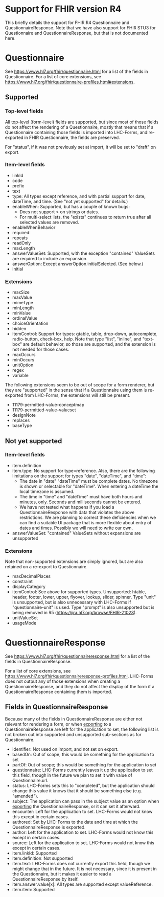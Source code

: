 # Support for FHIR version R4
This briefly details the support for FHIR R4 Questionnaire and
QuestionnaireResponse.  Note that we have also support for FHIR STU3 for
Questionnaire and QuestionnaireResponse, but that is not documented here.

# Questionnaire
See https://www.hl7.org/fhir/questionnaire.html for a list of the fields in
Questionnaire.  For a list of core extensions, see
https://www.hl7.org/fhir/questionnaire-profiles.html#extensions.

## Supported

### Top-level fields
All top-level (form-level) fields are supported, but since most of those fields
do not affect the rendering of a Questionnaire, mostly that means that if a
Questionnaire containing those fields is imported into LHC-Forms, and
re-exported in FHIR Questionnaire, the fields are preserved.

For "status", if it was not previously set at import, it will be set to "draft" on export.

### Item-level fields
* linkId
* code
* prefix
* text
* type:  All types except reference, and with partial support for date,
  dateTime, and time.  (See "not yet supported" for details.)
* enableWhen:  Supported, but has a couple of known bugs:
   * Does not support > on strings or dates.
   * For multi-select lists, the "exists" continues to return true after all
     selected values are removed.
* enableWhenBehavior
* required
* repeats
* readOnly
* maxLength
* answerValueSet:  Supported, with the exception "contained" ValueSets are
  required to include an expansion.
* answerOption:  Except answerOption.initialSelected.  (See below.)
* initial

### Extensions
* maxSize
* maxValue
* mimeType
* minLength
* minValue
* ordinalValue
* choiceOrientation
* hidden
* itemControl:  Support for types: gtable, table, drop-down, autocomplete,
  radio-button, check-box, help.  Note that type "list", "inline", and
  "text-box" are default behavior, so those are supported, and the extension is
  not needed for those cases.
* maxOccurs
* minOccurs
* unitOption
* regex
* variable

The following extensions seem to be out of scope for a form renderer, but they
are "supported" in the sense that if a Questionnaire using them is re-exported
from LHC-Forms, the extensions will still be present.
* 11179-permitted-value-conceptmap
* 11179-permitted-value-valueset
* designNote
* replaces
* baseType

## Not yet supported
### Item-level fields
* item.definition
* item.type:  No support for type=reference.  Also, there are the following
  limitations on the support for types "date", "dateTime", and "time":
   * The date in "date" "dateTime" must be complete dates.  No timezone is shown
     or selectable for "dateTime".  When entering a
     dateTime the local timezone is assumed.
   * The time in "time" and "dateTime" must have both hours and minutes, only.
     Seconds and milliseconds cannot be entered.
   * We have not tested what happens if you load a QuestionnaireResponse with
     data that violates the above restrictions.  We are planning to correct
     these deficiencies when we can find a suitable UI package that is more
     flexible about entry of dates and times.  Possibly we will need to write
     our own.
* answerValueSet:  "contained" ValueSets without expansions are unsupported

### Extensions
Note that non-supported extensions are simply ignored, but are also retained on
a re-export to Questionnaire.
* maxDecimalPlaces
* constraint
* displayCategory
* itemControl:  See above for supported types.  Unsupported:  htable, header,
  footer, lower, upper, flyover, lookup, slider, spinner.  Type "unit" is
  unsupported, but is also unnecessary with LHC-Forms if "questionnaire-unit" is
  used.  Type "prompt" is also unsupported but is being removed in
  R5 (https://jira.hl7.org/browse/FHIR-21023).
* unitValueSet
* usageMode


# QuestionnaireResponse
See https://www.hl7.org/fhir/questionnaireresponse.html for a list of the fields in
QuestionnaireResponse.

For a list of core extensions, see
https://www.hl7.org/fhir/questionnaireresponse-profiles.html.  LHC-Forms does
not output any of those extensions when creating a QuestionnaireResponse, and
they do not affect the display of the form if a QuestionnaireResponse containing
them is imported.

## Fields in QuestionnaireResponse

Because many of the fields in QuestionnaireResponse are either not relevant for
rendering a form, or when
[exporting](https://lhncbc.github.io/lforms/#retrieving-fhir-data) to a
QuestionnaireResponse are left for the application to set, the following list is
not broken out into supported and unsupported sub-sections as for Questionnaire.

* identifier:  Not used on import, and not set on export.
* basedOn:  Out of scope; this would be something for the application to set
* partOf:  Out of scope; this would be something for the application to set
* questionnaire:  LHC-Forms currently leaves it up the application to set this
  field, though in the future we plan to set it with value of Questionnaire.url.
* status:  LHC-Forms sets this to "completed", but the application should change
  this value it knows that it should be something else (e.g. "amended").
* subject:  The application can pass in the subject value as an option when
  [exporting](https://lhncbc.github.io/lforms/#retrieving-fhir-data) the
  QuestionnaireResponse, or it can set it afterward.
* encounter:  Left for the application to set.  LHC-Forms would not know this
  except in certain cases.
* authored:  Set by LHC-Forms to the date and time at which the QuestionnaireResponse is
  exported.
* author:  Left for the application to set.  LHC-Forms would not know this
  except in certain cases.
* source:  Left for the application to set.  LHC-Forms would not know this
  except in certain cases.
* item.linkId:  Supported
* item.definition:  Not supported
* item.text:  LHC-Forms does not currently export this field, though we might
  change that in the future.  It is not necessary, since it is present in the
  Questionnaire, but it makes it easier to read a QuestionnaireResponse by
  itself.
* item.answer.value[x]:  All types are supported except valueReference.
* item.item:  Supported

